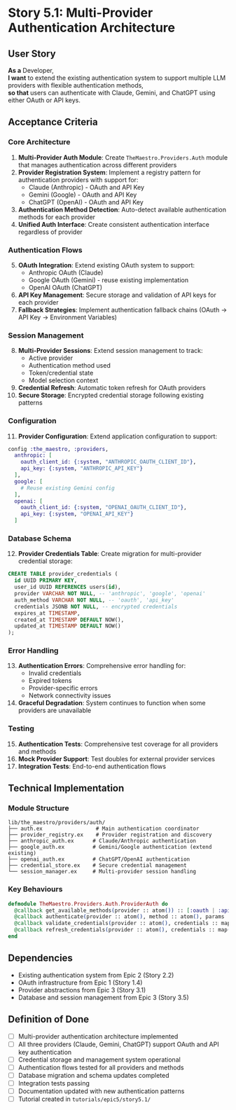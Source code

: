 # Story 5.1: Multi-Provider Authentication Architecture

## User Story
**As a** Developer,  
**I want** to extend the existing authentication system to support multiple LLM providers with flexible authentication methods,  
**so that** users can authenticate with Claude, Gemini, and ChatGPT using either OAuth or API keys.

## Acceptance Criteria

### Core Architecture
1. **Multi-Provider Auth Module**: Create `TheMaestro.Providers.Auth` module that manages authentication across different providers
2. **Provider Registration System**: Implement a registry pattern for authentication providers with support for:
   - Claude (Anthropic) - OAuth and API Key
   - Gemini (Google) - OAuth and API Key  
   - ChatGPT (OpenAI) - OAuth and API Key
3. **Authentication Method Detection**: Auto-detect available authentication methods for each provider
4. **Unified Auth Interface**: Create consistent authentication interface regardless of provider

### Authentication Flows
5. **OAuth Integration**: Extend existing OAuth system to support:
   - Anthropic OAuth (Claude)
   - Google OAuth (Gemini) - reuse existing implementation
   - OpenAI OAuth (ChatGPT)
6. **API Key Management**: Secure storage and validation of API keys for each provider
7. **Fallback Strategies**: Implement authentication fallback chains (OAuth → API Key → Environment Variables)

### Session Management
8. **Multi-Provider Sessions**: Extend session management to track:
   - Active provider
   - Authentication method used
   - Token/credential state
   - Model selection context
9. **Credential Refresh**: Automatic token refresh for OAuth providers
10. **Secure Storage**: Encrypted credential storage following existing patterns

### Configuration
11. **Provider Configuration**: Extend application configuration to support:
   ```elixir
   config :the_maestro, :providers,
     anthropic: [
       oauth_client_id: {:system, "ANTHROPIC_OAUTH_CLIENT_ID"},
       api_key: {:system, "ANTHROPIC_API_KEY"}
     ],
     google: [
       # Reuse existing Gemini config
     ],
     openai: [
       oauth_client_id: {:system, "OPENAI_OAUTH_CLIENT_ID"}, 
       api_key: {:system, "OPENAI_API_KEY"}
     ]
   ```

### Database Schema
12. **Provider Credentials Table**: Create migration for multi-provider credential storage:
   ```sql
   CREATE TABLE provider_credentials (
     id UUID PRIMARY KEY,
     user_id UUID REFERENCES users(id),
     provider VARCHAR NOT NULL, -- 'anthropic', 'google', 'openai'
     auth_method VARCHAR NOT NULL, -- 'oauth', 'api_key'
     credentials JSONB NOT NULL, -- encrypted credentials
     expires_at TIMESTAMP,
     created_at TIMESTAMP DEFAULT NOW(),
     updated_at TIMESTAMP DEFAULT NOW()
   );
   ```

### Error Handling
13. **Authentication Errors**: Comprehensive error handling for:
    - Invalid credentials
    - Expired tokens
    - Provider-specific errors
    - Network connectivity issues
14. **Graceful Degradation**: System continues to function when some providers are unavailable

### Testing
15. **Authentication Tests**: Comprehensive test coverage for all providers and methods
16. **Mock Provider Support**: Test doubles for external provider services
17. **Integration Tests**: End-to-end authentication flows

## Technical Implementation

### Module Structure
```
lib/the_maestro/providers/auth/
├── auth.ex                 # Main authentication coordinator
├── provider_registry.ex    # Provider registration and discovery
├── anthropic_auth.ex      # Claude/Anthropic authentication
├── google_auth.ex         # Gemini/Google authentication (extend existing)
├── openai_auth.ex         # ChatGPT/OpenAI authentication
├── credential_store.ex    # Secure credential management
└── session_manager.ex     # Multi-provider session handling
```

### Key Behaviours
```elixir
defmodule TheMaestro.Providers.Auth.ProviderAuth do
  @callback get_available_methods(provider :: atom()) :: [:oauth | :api_key]
  @callback authenticate(provider :: atom(), method :: atom(), params :: map()) :: {:ok, credentials} | {:error, reason}
  @callback validate_credentials(provider :: atom(), credentials :: map()) :: {:ok, valid_credentials} | {:error, reason}
  @callback refresh_credentials(provider :: atom(), credentials :: map()) :: {:ok, new_credentials} | {:error, reason}
end
```

## Dependencies
- Existing authentication system from Epic 2 (Story 2.2)
- OAuth infrastructure from Epic 1 (Story 1.4)  
- Provider abstractions from Epic 3 (Story 3.1)
- Database and session management from Epic 3 (Story 3.5)

## Definition of Done
- [ ] Multi-provider authentication architecture implemented
- [ ] All three providers (Claude, Gemini, ChatGPT) support OAuth and API key authentication
- [ ] Credential storage and management system operational
- [ ] Authentication flows tested for all providers and methods
- [ ] Database migration and schema updates completed
- [ ] Integration tests passing
- [ ] Documentation updated with new authentication patterns
- [ ] Tutorial created in `tutorials/epic5/story5.1/`